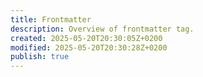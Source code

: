 ```yaml
---
title: Frontmatter
description: Overview of frontmatter tag.
created: 2025-05-20T20:30:05Z+0200
modified: 2025-05-20T20:30:28Z+0200
publish: true
---
```

